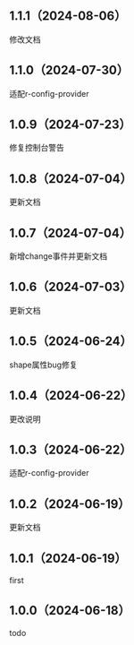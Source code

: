 ## 1.1.1（2024-08-06）
修改文档
## 1.1.0（2024-07-30）
适配r-config-provider
## 1.0.9（2024-07-23）
修复控制台警告
## 1.0.8（2024-07-04）
更新文档
## 1.0.7（2024-07-04）
新增change事件并更新文档
## 1.0.6（2024-07-03）
更新文档
## 1.0.5（2024-06-24）
shape属性bug修复
## 1.0.4（2024-06-22）
更改说明
## 1.0.3（2024-06-22）
适配r-config-provider
## 1.0.2（2024-06-19）
更新文档
## 1.0.1（2024-06-19）
first
## 1.0.0（2024-06-18）
todo
